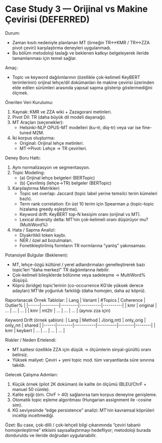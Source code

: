 <!-- UPDATE (MT Pilot):
     NLLB-200 (600M, fp16, beam=4) ile kmr_Latn->tur_Latn ve diq_Latn->tur_Latn 300+300 hip üretildi.
     Kaynaklar mojibake temizlendi (*.fixed.src); çıktı dosyaları *.fixed.hyp.
     TR referans segmentleri YOK => BLEU/ChrF ve topic/keyword drift analizi BU SÜRÜMDE BLOKELENDİ.
     Devam koşulu: hizalı TR referansları sağla, sonra mt_pilot_quality.py çalıştır. -->
     
# Case Study 3 — Orijinal vs Makine Çevirisi (DEFERRED)

Durum:
- Zaman kısıtı nedeniyle planlanan MT (örneğin TR<->KMR / TR<->ZZA pivot çeviri) karşılaştırma deneyleri uygulanmadı.
- Bu bölüm metodoloji taslağı ve beklenen katkıyı belgeleyerek ileride tamamlanması için temel sağlar.

Amaç:
- Topic ve keyword dağılımlarının (özellikle çok-kelimeli KeyBERT terimlerinin) orijinal lehçe/dil dokümanları ile makine çevirisi üzerinden elde edilen sürümleri arasında yapısal sapma gösterip göstermediğini ölçmek.

Önerilen Veri Kurulumu:
1. Kaynak: KMR ve ZZA wiki + Zazagorani metinleri.
2. Pivot Dil: TR (daha büyük dil modeli dayanağı).
3. MT Araçları (seçenekler):
   - Helsinki-NLP OPUS-MT modelleri (ku–tr, diq–tr) veya var ise fine-tuned M2M.
4. İki korpus oluşturma:
   - Original: Orijinal lehçe metinleri.
   - MT→Pivot: Lehçe → TR çevirileri.

Deney Boru Hattı:
1. Aynı normalizasyon ve segmentasyon.
2. Topic Modeling:
   - (a) Orijinal lehçe belgeleri (BERTopic)
   - (b) Çevrilmiş (lehçe→TR) belgeler (BERTopic)
3. Karşılaştırma Metrikleri:
   - Topic set overlap: Jaccard (topic label yerine temsilci terim kümeleri bazlı).
   - Term rank correlation: En üst 10 terim için Spearman ρ (topic-topic hizalama greedy eşleştirme).
   - Keyword drift: KeyBERT top-N kesişim oranı (orijinal vs MT).
   - Lexical diversity delta: MT’nin çok-kelimeli oranı düşürüyor mu? (MultiWord%)
4. Hata / Sapma Analizi:
   - Diyakritikli token kaybı.
   - NER / özel ad bozulmaları.
   - Fonetikleştirilmiş formların TR normlarına “yanlış” yakınsaması.

Potansiyel Bulgular (Beklenen):
- MT, lehçe-özgü kültürel / yerel adlandırmaları genelleştirerek bazı topic’leri “daha merkezî” TR dağılımlarına itebilir.
- Çok-kelimeli bileşiklerde bölünme veya sadeleşme → MultiWord% düşüşü.
- Köprü (bridge) topic’lerinin (co-occurrence KG’de yüksek derece adayları) MT’de yoğunluk farklılığı (daha homojen, daha az köprü).

Raporlanacak Örnek Tablolar:
| Lang | Variant | #Topics | Coherence | Outlier% |
|------|---------|---------|-----------|----------|
| kmr | original | … | … | … |
| kmr | mt2tr | … | … | … |
(aynısı zza için)

Keyword Drift (örnek şablon):
| Lang | Method | J(orig,mt) | only_orig | only_mt | shared |
|------|--------|-----------|----------|--------|--------|
| kmr | keybert | … | … | … | … |

Riskler / Neden Ertelendi:
- MT kalitesi özellikle ZZA için düşük → ölçümlerin sinyal-gürültü oranı belirsiz.
- Yüksek maliyet: Çeviri + yeni topic mod. tüm varyantlarda süre sınırına takıldı.

Gelecek Çalışma Adımları:
1. Küçük örnek (pilot 2K doküman) ile kalite ön ölçümü (BLEU/ChrF + manuel 50 cümle).
2. Kalite eşiği (örn. ChrF > 40) sağlanırsa tam korpus deneyine genişleme.
3. Otomatik topic eşleme algoritması (Hungarian assignment ile -cosine sim).
4. KG seviyesinde “edge persistence” analizi: MT’nin kavramsal köprüleri inceltip inceltmediği.

Özet:
Bu case, çok-dilli / çok-lehçeli bilgi çıkarımında “çeviri tabanlı homojenleştirme” etkisini sayısallaştırmayı hedefliyor; metodoloji burada donduruldu ve ileride doğrudan uygulanabilir.
